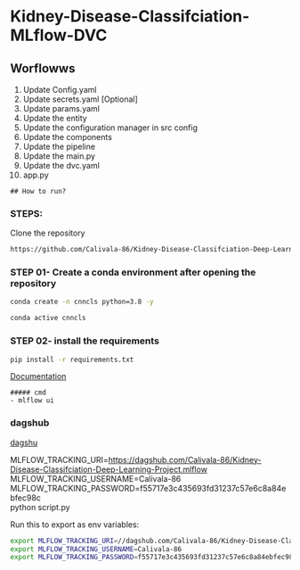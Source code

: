 # Kidney-Disease-Classifciation-MLflow-DVC


## Worflowws

1. Update Config.yaml
2. Update secrets.yaml [Optional]
3. Update params.yaml
4. Update the entity
5. Update the configuration manager in src config
6. Update the components
7. Update the pipeline
8. Update the main.py
9. Update the dvc.yaml
10. app.py

```
## How to run?
```
### STEPS:

Clone the repository

```bash
https://github.com/Calivala-86/Kidney-Disease-Classifciation-Deep-Learning-Project
```
### STEP 01- Create a conda environment after opening the repository

```bash
conda create -n cnncls python=3.8 -y
```

```bash
conda active cnncls
```


### STEP 02- install the requirements
```bash
pip install -r requirements.txt
```






[Documentation](https://mlflow.org/docs/lastes/index.html)

```
##### cmd
- mlflow ui
```
### dagshub
[dagshu](https://dagshub.com/)

MLFLOW_TRACKING_URI=https://dagshub.com/Calivala-86/Kidney-Disease-Classifciation-Deep-Learning-Project.mlflow
MLFLOW_TRACKING_USERNAME=Calivala-86 \
MLFLOW_TRACKING_PASSWORD=f55717e3c435693fd31237c57e6c8a84ebfec98c \
python script.py

Run this to export as env variables:

```bash
export MLFLOW_TRACKING_URI=//dagshub.com/Calivala-86/Kidney-Disease-Classifciation-Deep-Learning-Project.mlflow
export MLFLOW_TRACKING_USERNAME=Calivala-86
export MLFLOW_TRACKING_PASSWORD=f55717e3c435693fd31237c57e6c8a84ebfec98c
```
